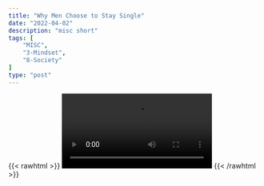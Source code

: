 ```yaml
---
title: "Why Men Choose to Stay Single"
date: "2022-04-02"
description: "misc short"
tags: [
    "MISC",
    "3-Mindset",
    "8-Society"
]
type: "post"
---
```

{{< rawhtml >}}
    <video width="auto" height="auto" controls>
        <source src="https://clips.dev00ps.com/MISC/MGTOW%20%F0%9F%92%8A-%20Why%20men%20stay%20single%21.mp4" type="video/mp4"> 
    </video>
{{< /rawhtml >}}